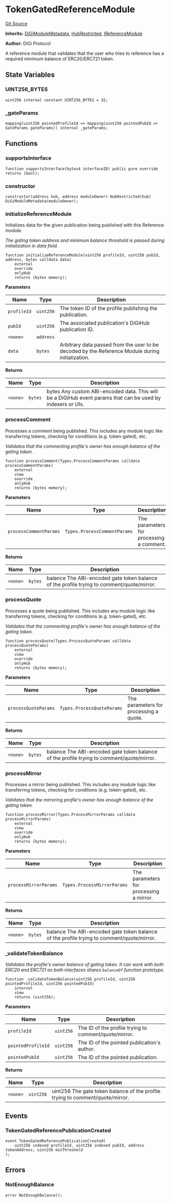 # TokenGatedReferenceModule
[Git Source](https://github.com/digiv3rse/protocol-contracts/blob/0d518167a484d4368bad0990424be098fe779fa4/contracts/modules/reference/TokenGatedReferenceModule.sol)

**Inherits:**
[DiGiModuleMetadata](/contracts/modules/DiGiModuleMetadata.sol/contract.DiGiModuleMetadata.md), [HubRestricted](/contracts/base/HubRestricted.sol/abstract.HubRestricted.md), [IReferenceModule](/contracts/interfaces/IReferenceModule.sol/interface.IReferenceModule.md)

**Author:**
DiGi Protocol

A reference module that validates that the user who tries to reference has a required minimum balance of ERC20/ERC721 token.


## State Variables
### UINT256_BYTES

```solidity
uint256 internal constant UINT256_BYTES = 32;
```


### _gateParams

```solidity
mapping(uint256 pointedProfileId => mapping(uint256 pointedPubId => GateParams gateParams)) internal _gateParams;
```


## Functions
### supportsInterface


```solidity
function supportsInterface(bytes4 interfaceID) public pure override returns (bool);
```

### constructor


```solidity
constructor(address hub, address moduleOwner) HubRestricted(hub) DiGiModuleMetadata(moduleOwner);
```

### initializeReferenceModule

Initializes data for the given publication being published with this Reference module.

*The gating token address and minimum balance threshold is passed during initialization in data field.*


```solidity
function initializeReferenceModule(uint256 profileId, uint256 pubId, address, bytes calldata data)
    external
    override
    onlyHub
    returns (bytes memory);
```
**Parameters**

|Name|Type|Description|
|----|----|-----------|
|`profileId`|`uint256`|The token ID of the profile publishing the publication.|
|`pubId`|`uint256`|The associated publication's DiGiHub publication ID.|
|`<none>`|`address`||
|`data`|`bytes`|Arbitrary data passed from the user to be decoded by the Reference Module during initialization.|

**Returns**

|Name|Type|Description|
|----|----|-----------|
|`<none>`|`bytes`|bytes Any custom ABI-encoded data. This will be a DiGiHub event params that can be used by indexers or UIs.|


### processComment

Processes a comment being published. This includes any module logic like transferring tokens,
checking for conditions (e.g. token-gated), etc.

*Validates that the commenting profile's owner has enough balance of the gating token.*


```solidity
function processComment(Types.ProcessCommentParams calldata processCommentParams)
    external
    view
    override
    onlyHub
    returns (bytes memory);
```
**Parameters**

|Name|Type|Description|
|----|----|-----------|
|`processCommentParams`|`Types.ProcessCommentParams`|The parameters for processing a comment.|

**Returns**

|Name|Type|Description|
|----|----|-----------|
|`<none>`|`bytes`|balance The ABI-encoded gate token balance of the profile trying to comment/quote/mirror.|


### processQuote

Processes a quote being published. This includes any module logic like transferring tokens,
checking for conditions (e.g. token-gated), etc.

*Validates that the commenting profile's owner has enough balance of the gating token.*


```solidity
function processQuote(Types.ProcessQuoteParams calldata processQuoteParams)
    external
    view
    override
    onlyHub
    returns (bytes memory);
```
**Parameters**

|Name|Type|Description|
|----|----|-----------|
|`processQuoteParams`|`Types.ProcessQuoteParams`|The parameters for processing a quote.|

**Returns**

|Name|Type|Description|
|----|----|-----------|
|`<none>`|`bytes`|balance The ABI-encoded gate token balance of the profile trying to comment/quote/mirror.|


### processMirror

Processes a mirror being published. This includes any module logic like transferring tokens,
checking for conditions (e.g. token-gated), etc.

*Validates that the mirroring profile's owner has enough balance of the gating token.*


```solidity
function processMirror(Types.ProcessMirrorParams calldata processMirrorParams)
    external
    view
    override
    onlyHub
    returns (bytes memory);
```
**Parameters**

|Name|Type|Description|
|----|----|-----------|
|`processMirrorParams`|`Types.ProcessMirrorParams`|The parameters for processing a mirror.|

**Returns**

|Name|Type|Description|
|----|----|-----------|
|`<none>`|`bytes`|balance The ABI-encoded gate token balance of the profile trying to comment/quote/mirror.|


### _validateTokenBalance

*Validates the profile's owner balance of gating token. It can work with both ERC20 and ERC721 as both
interfaces shares `balanceOf` function prototype.*


```solidity
function _validateTokenBalance(uint256 profileId, uint256 pointedProfileId, uint256 pointedPubId)
    internal
    view
    returns (uint256);
```
**Parameters**

|Name|Type|Description|
|----|----|-----------|
|`profileId`|`uint256`|The ID of the profile trying to comment/quote/mirror.|
|`pointedProfileId`|`uint256`|The ID of the pointed publication's author.|
|`pointedPubId`|`uint256`|The ID of the pointed publication.|

**Returns**

|Name|Type|Description|
|----|----|-----------|
|`<none>`|`uint256`|uint256 The gate token balance of the profile trying to comment/quote/mirror.|


## Events
### TokenGatedReferencePublicationCreated

```solidity
event TokenGatedReferencePublicationCreated(
    uint256 indexed profileId, uint256 indexed pubId, address tokenAddress, uint256 minThreshold
);
```

## Errors
### NotEnoughBalance

```solidity
error NotEnoughBalance();
```


